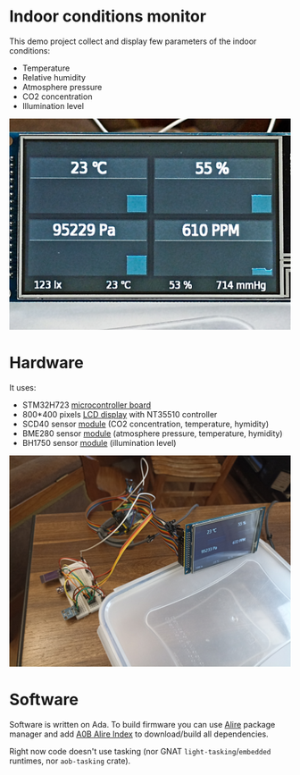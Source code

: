 # Indoor conditions monitor

This demo project collect and display few parameters of the indoor conditions:
 * Temperature
 * Relative humidity
 * Atmosphere pressure
 * CO2 concentration
 * Illumination level

![Screen Photo](https://github.com/godunko/scd40-sandbox/blob/main/documentation/photos/screen.jpg)

# Hardware

It uses:
 * STM32H723 [microcontroller board](https://aliexpress.ru/item/1005005919904877.html?spm=a2g2w.orderdetail.0.0.20454aa6zUxxvZ&sku_id=12000037322153382&gatewayAdapt=glo2rus)
 * 800*400 pixels [LCD display](https://aliexpress.ru/item/1005003671590629.html?spm=a2g2w.orderdetail.0.0.29d64aa6t8MYiE&sku_id=12000026737522822) with NT35510 controller
 * SCD40 sensor [module](https://aliexpress.ru/item/1005003974569988.html?spm=a2g2w.orderdetail.0.0.38784aa6ZZjqxD&sku_id=12000027769523261) (CO2 concentration, temperature, hymidity)
 * BME280 sensor [module](https://aliexpress.ru/item/1005001827073707.html?spm=a2g2w.orderdetail.0.0.2e414aa6tdpLZ0&sku_id=12000017775479567) (atmosphere pressure, temperature, hymidity) 
 * BH1750 sensor [module](https://aliexpress.ru/item/1005002810846871.html?spm=a2g2w.orderdetail.0.0.5c354aa6rfcW06&sku_id=12000022307461461) (illumination level)

![Kit Photo](https://github.com/godunko/scd40-sandbox/blob/main/documentation/photos/set.jpg)

# Software

Software is written on Ada. To build firmware you can use [Alire](https://alire.ada.dev/) package manager and add [A0B Alire Index](https://github.com/godunko/a0b-alire-index) to download/build all dependencies.

Right now code doesn't use tasking (nor GNAT `light-tasking`/`embedded` runtimes, nor `aob-tasking` crate).
